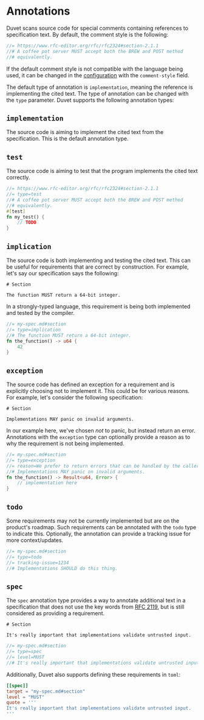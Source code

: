 # Annotations

Duvet scans source code for special comments containing references to specification text. By default, the comment style is the following:

```rust
//= https://www.rfc-editor.org/rfc/rfc2324#section-2.1.1
//# A coffee pot server MUST accept both the BREW and POST method
//# equivalently.
```

If the default comment style is not compatible with the language being used, it can be changed in the [configuration](./config.md) with the `comment-style` field.

The default type of annotation is `implementation`, meaning the reference is implementing the cited text. The type of annotation can be changed with the `type` parameter. Duvet supports the following annotation types:

## `implementation`

The source code is aiming to implement the cited text from the specification. This is the default annotation type.

## `test`

The source code is aiming to test that the program implements the cited text correctly.

```rust
//= https://www.rfc-editor.org/rfc/rfc2324#section-2.1.1
//= type=test
//# A coffee pot server MUST accept both the BREW and POST method
//# equivalently.
#[test]
fn my_test() {
    // TODO
}
```

## `implication`

The source code is both implementing and testing the cited text. This can be useful for requirements that are correct by construction. For example, let's say our specification says the following:

```
# Section

The function MUST return a 64-bit integer.
```

In a strongly-typed language, this requirement is being both implemented and tested by the compiler.

```rust
//= my-spec.md#section
//= type=implication
//# The function MUST return a 64-bit integer.
fn the_function() -> u64 {
    42
}
```

## `exception`

The source code has defined an exception for a requirement and is explicitly choosing not to implement it. This could be for various reasons. For example, let's consider the following specification:

```
# Section

Implementations MAY panic on invalid arguments.
```

In our example here, we've chosen _not_ to panic, but instead return an error. Annotations with the `exception` type can optionally provide a reason as to why the requirement is not being implemented.

```rust
//= my-spec.md#section
//= type=exception
//= reason=We prefer to return errors that can be handled by the caller.
//# Implementations MAY panic on invalid arguments.
fn the_function() -> Result<u64, Error> {
    // implementation here
}
```

## `todo`

Some requirements may not be currently implemented but are on the product's roadmap. Such requirements can be annotated with the `todo` type to indicate this. Optionally, the annotation can provide a tracking issue for more context/updates.

```rust
//= my-spec.md#section
//= type=todo
//= tracking-issue=1234
//# Implementations SHOULD do this thing.
```

## `spec`

The `spec` annotation type provides a way to annotate additional text in a specification that does not use the key words from [RFC 2119](https://www.rfc-editor.org/rfc/rfc2119), but is still considered as providing a requirement.

```
# Section

It's really important that implementations validate untrusted input.
```

```rust
//= my-spec.md#section
//= type=spec
//= level=MUST
//# It's really important that implementations validate untrusted input.
```

Additionally, Duvet also supports defining these requirements in `toml`:

```toml
[[spec]]
target = "my-spec.md#section"
level = "MUST"
quote = '''
It's really important that implementations validate untrusted input.
'''
```
